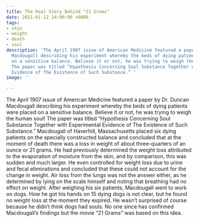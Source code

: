 ```yaml
---
title: The Real Story Behind "21 Grams"
date: 2021-01-12 14:00:00 +0000
tags:
- skin
- weight
- death
- soul
description: 'The April 1907 issue of American Medicine featured a paper by Dr. Duncan
  Macdougall describing his experiment whereby the beds of dying patients were placed
  on a sensitive balance. Believe it or not, he was trying to weigh the human soul!
  The paper was titled “Hypothesis Concerning Soul Substance Together with Experimental
  Evidence of The Existence of Such Substance.” '
image: ''

---
```

The April 1907 issue of American Medicine featured a paper by Dr. Duncan Macdougall describing his experiment whereby the beds of dying patients were placed on a sensitive balance. Believe it or not, he was trying to weigh the human soul! The paper was titled “Hypothesis Concerning Soul Substance Together with Experimental Evidence of The Existence of Such Substance.” Macdougall of Haverhill, Massachusetts placed six dying patients on the specially constructed balance and concluded that at the moment of death there was a loss in weight of about three-quarters of an ounce or 21 grams. He had previously determined the weight loss attributed to the evaporation of moisture from the skin, and by comparison, this was sudden and much larger. He even controlled for weight loss due to urine and fecal eliminations and concluded that these could not account for the change in weight. Air loss from the lungs was not the answer either, as he determined by lying on the scale himself and noting that breathing had no effect on weight. After weighing his six patients, Macdougall went to work on dogs. How he got his hands on 15 dying dogs is not clear, but he found no weight loss at the moment they expired. He wasn’t surprised of course because he didn’t think dogs had souls. No one since has confirmed Macdougall’s findings but the movie “21 Grams” was based on this idea.
